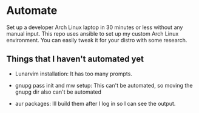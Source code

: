 # Automate 

Set up a developer Arch Linux laptop in 30 minutes or less without any manual input. This repo uses ansible to set up my custom Arch Linux environment. You can easily tweak it for your distro with some research. 


## Things that I haven't automated yet

- Lunarvim installation: It has too many prompts.

- gnupg pass init and mw setup: This can't be automated, so moving the gnupg dir also can't be automated

- aur packages: Ill build them after I log in so I can see the output.

